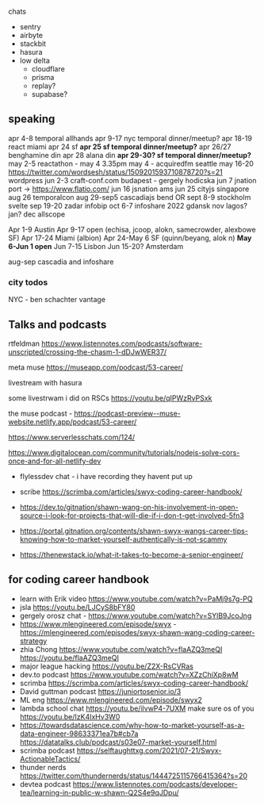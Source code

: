 chats
- sentry
- airbyte
- stackbit
- hasura
- low delta
	- cloudflare
	- prisma
	- replay?
	- supabase?

## speaking

apr 4-8 temporal allhands
apr 9-17 nyc temporal dinner/meetup?
apr 18-19 react miami
apr 24 sf
**apr 25 sf temporal dinner/meetup?**
apr 26/27 benghamine din
apr 28 alana din
**apr 29-30? sf temporal dinner/meetup?**
may 2-5 reactathon - may 4 3.35pm
may 4 - acquiredfm seattle
may 16-20 https://twitter.com/wordsesh/status/1509201593710878720?s=21 wordpress
jun 2-3 craft-conf.com budapest - gergely hodicska
jun 7 jnation port -> https://www.flatio.com/
jun 16 jsnation ams
jun 25 cityjs singapore
aug 26 temporalcon
aug 29-sep5 cascadiajs bend OR
sept 8-9 stockholm svelte
sep 19-20 zadar infobip
oct 6-7 infoshare 2022 gdansk
nov lagos? jan?
dec allscope

Apr 1-9 Austin
Apr 9-17 open (echisa, jcoop, alokn, samecrowder, alexbowe SF)
Apr 17-24 Miami (albion)
Apr 24-May 6 SF (quinn/beyang, alok n)
**May 6-Jun 1 open**
Jun 7-15 Lisbon
Jun 15-20? Amsterdam

aug-sep cascadia and infoshare

### city todos

NYC - ben schachter vantage

## Talks and podcasts

rtfeldman https://www.listennotes.com/podcasts/software-unscripted/crossing-the-chasm-1-dDJwWER37/

meta muse https://museapp.com/podcast/53-career/

livestream with hasura

some livestrwam i did on RSCs https://youtu.be/qIPWzRvPSxk

the muse podcast - https://podcast-preview--muse-website.netlify.app/podcast/53-career/

https://www.serverlesschats.com/124/

https://www.digitalocean.com/community/tutorials/nodejs-solve-cors-once-and-for-all-netlify-dev

- flylessdev chat - i have recording they havent put up

- scribe https://scrimba.com/articles/swyx-coding-career-handbook/


- https://dev.to/gitnation/shawn-wang-on-his-involvement-in-open-source-i-look-for-projects-that-will-die-if-i-don-t-get-involved-5fn3



- https://portal.gitnation.org/contents/shawn-swyx-wangs-career-tips-knowing-how-to-market-yourself-authentically-is-not-scammy


- https://thenewstack.io/what-it-takes-to-become-a-senior-engineer/



## for coding career handbook

- learn with Erik video https://www.youtube.com/watch?v=PaMj9s7g-PQ 
- jsla https://youtu.be/LJCyS8bFY80
- gergely orosz chat - https://www.youtube.com/watch?v=SYlB9JcoJng
- https://www.mlengineered.com/episode/swyx - https://mlengineered.com/episodes/swyx-shawn-wang-coding-career-strategy
-  zhia Chong https://www.youtube.com/watch?v=flaAZQ3meQI https://youtu.be/flaAZQ3meQI
- major league hacking https://youtu.be/Z2X-RsCVRas
- dev.to podcast https://www.youtube.com/watch?v=XZzChiXp8wM 
- scrimba https://scrimba.com/articles/swyx-coding-career-handbook/
- David guttman podcast https://juniortosenior.io/3 
- ML eng https://www.mlengineered.com/episode/swyx2 
- lambda school chat https://youtu.be/ilvwP4-7UXM 
make sure os of you https://youtu.be/IzK4IxHv3W0
- https://towardsdatascience.com/why-how-to-market-yourself-as-a-data-engineer-98633371ea7b#cb7a https://datatalks.club/podcast/s03e07-market-yourself.html
- scrimba podcast https://selftaughttxg.com/2021/07-21/Swyx-ActionableTactics/
- thunder nerds https://twitter.com/thundernerds/status/1444725115766415364?s=20
- devtea podcast https://www.listennotes.com/podcasts/developer-tea/learning-in-public-w-shawn-Q2S4e9qJDpu/
